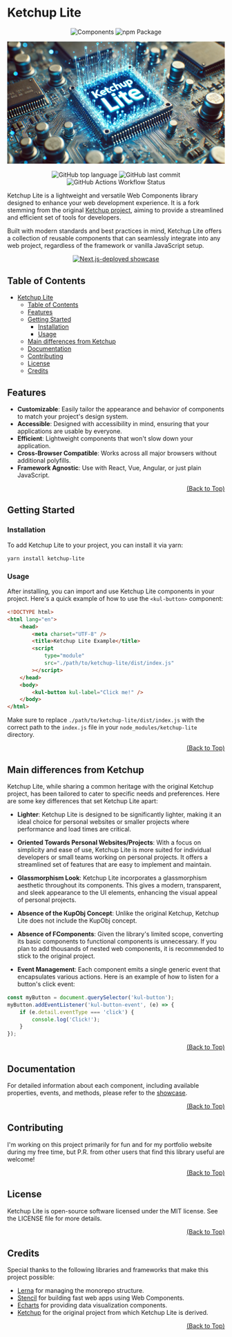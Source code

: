 <!-- markdownlint-disable MD033 -->
# Ketchup Lite

<div align="center">

   ![Components](https://img.shields.io/badge/dynamic/json?logo=stencil&logoColor=black&labelColor=white&color=black&label=Components&query=components&url=https://raw.githubusercontent.com/lucafoscili/ketchup-lite/main/count.json) ![npm Package](https://img.shields.io/npm/v/ketchup-lite.svg?logo=npm&logoColor=black&labelColor=white&color=black)

</div>

<div align="center">

   ![Ketchup Lite Logo](https://github.com/lucafoscili/ketchup-lite/blob/375581f13119ec393256ac4162212936ecf29d3d/docs/images/Logo.png 'Ketchup Lite logo')

</div>

<div align="center">

![GitHub top language](https://img.shields.io/github/languages/top/lucafoscili/ketchup-lite?logo=typescript&logoColor=black&labelColor=white&color=black) ![GitHub last commit](https://img.shields.io/github/last-commit/lucafoscili/ketchup-lite?logo=github&logoColor=black&labelColor=white&color=black) ![GitHub Actions Workflow Status](https://img.shields.io/github/actions/workflow/status/lucafoscili/ketchup-lite/cypress-tests.yaml?logo=cypress&logoColor=black&labelColor=white&color=black)

</div>

Ketchup Lite is a lightweight and versatile Web Components library designed to enhance your web development experience. It is a fork stemming from the original [Ketchup project](https://github.com/smeup/ketchup), aiming to provide a streamlined and efficient set of tools for developers.

Built with modern standards and best practices in mind, Ketchup Lite offers a collection of reusable components that can seamlessly integrate into any web project, regardless of the framework or vanilla JavaScript setup.

<div align="center">

[![Next.js-deployed showcase](https://img.shields.io/badge/showcase-black?style=for-the-badge&logo=next.js&logoColor=black&label=Next.js&labelColor=white&color=black&link=https%3A%2F%2Fwww.lucafoscili.com%2Fketchup-lite&link=https%3A%2F%2Fwww.lucafoscili.com%2Fketchup-lite)](https://www.lucafoscili.com/ketchup-lite)

</div>

## Table of Contents

- [Ketchup Lite](#ketchup-lite)
  - [Table of Contents](#table-of-contents)
  - [Features](#features)
  - [Getting Started](#getting-started)
    - [Installation](#installation)
    - [Usage](#usage)
  - [Main differences from Ketchup](#main-differences-from-ketchup)
  - [Documentation](#documentation)
  - [Contributing](#contributing)
  - [License](#license)
  - [Credits](#credits)

## Features

- **Customizable**: Easily tailor the appearance and behavior of components to match your project's design system.
- **Accessible**: Designed with accessibility in mind, ensuring that your applications are usable by everyone.
- **Efficient**: Lightweight components that won't slow down your application.
- **Cross-Browser Compatible**: Works across all major browsers without additional polyfills.
- **Framework Agnostic**: Use with React, Vue, Angular, or just plain JavaScript.
  
<div align="right">

[(Back to Top)](#ketchup-lite)

</div>

## Getting Started

### Installation

To add Ketchup Lite to your project, you can install it via yarn:

```sh
yarn install ketchup-lite
```

### Usage

After installing, you can import and use Ketchup Lite components in your project. Here's a quick example of how to use the `<kul-button>` component:

```html
<!DOCTYPE html>
<html lang="en">
    <head>
        <meta charset="UTF-8" />
        <title>Ketchup Lite Example</title>
        <script
            type="module"
            src="./path/to/ketchup-lite/dist/index.js"
        ></script>
    </head>
    <body>
        <kul-button kul-label="Click me!" />
    </body>
</html>
```

Make sure to replace `./path/to/ketchup-lite/dist/index.js` with the correct path to the `index.js` file in your `node_modules/ketchup-lite` directory.

<div align="right">

[(Back to Top)](#ketchup-lite)

</div>

## Main differences from Ketchup

Ketchup Lite, while sharing a common heritage with the original Ketchup project, has been tailored to cater to specific needs and preferences. Here are some key differences that set Ketchup Lite apart:

- **Lighter**: Ketchup Lite is designed to be significantly lighter, making it an ideal choice for personal websites or smaller projects where performance and load times are critical.

- **Oriented Towards Personal Websites/Projects**: With a focus on simplicity and ease of use, Ketchup Lite is more suited for individual developers or small teams working on personal projects. It offers a streamlined set of features that are easy to implement and maintain.

- **Glassmorphism Look**: Ketchup Lite incorporates a glassmorphism aesthetic throughout its components. This gives a modern, transparent, and sleek appearance to the UI elements, enhancing the visual appeal of personal projects.

- **Absence of the KupObj Concept**: Unlike the original Ketchup, Ketchup Lite does not include the KupObj concept.
- **Absence of FComponents**: Given the library's limited scope, converting its basic components to functional components is unnecessary. If you plan to add thousands of nested web components, it is recommended to stick to the original project.

- **Event Management**: Each component emits a single generic event that encapsulates various actions. Here is an example of how to listen for a button's click event:

```javascript
const myButton = document.querySelector('kul-button');
myButton.addEventListener('kul-button-event', (e) => {
    if (e.detail.eventType === 'click') {
        console.log('Click!');
    }
});
```

<div align="right">

[(Back to Top)](#ketchup-lite)

</div>

## Documentation

For detailed information about each component, including available properties, events, and methods, please refer to the [showcase](https://www.lucafoscili.com/ketchup-lite).

<div align="right">

[(Back to Top)](#ketchup-lite)

</div>

## Contributing

I'm working on this project primarily for fun and for my portfolio website during my free time, but P.R. from other users that find this library useful are welcome!

<div align="right">

[(Back to Top)](#ketchup-lite)

</div>

## License

Ketchup Lite is open-source software licensed under the MIT license. See the LICENSE file for more details.

<div align="right">

[(Back to Top)](#ketchup-lite)

</div>

## Credits

Special thanks to the following libraries and frameworks that make this project possible:

- [Lerna](https://github.com/lerna/lerna) for managing the monorepo structure.
- [Stencil](https://stenciljs.com/) for building fast web apps using Web Components.
- [Echarts](https://echarts.apache.org/) for providing data visualization components.
- [Ketchup](https://github.com/smeup/ketchup) for the original project from which Ketchup Lite is derived.

<div align="right">

[(Back to Top)](#ketchup-lite)

</div>
